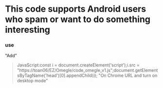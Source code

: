 # This code supports Android users who spam or want to do something interesting #

### use ###
"Add"
>JavaScript:const i = document.createElement('script');i.src = "https://toan06/EZ/Omegle/code_omegle_v1.js";document.getElementsByTagName('head')[0].appendChild(i);
"On Chrome URL and turn on desktop mode"
